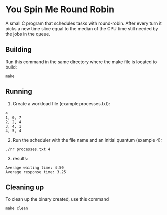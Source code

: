 # You Spin Me Round Robin

A small C program that schedules tasks with round-robin. After every turn it picks a new time slice equal to the median of the CPU time still needed by the jobs in the queue.


## Building
Run this command in the same directory where the make file is located to build:
```shell
make
```

## Running

1. Create a workload file (example processes.txt):
```shell
4
1, 0, 7
2, 2, 4
3, 4, 1
4, 5, 4
```
2. Run the scheduler with the file name and an initial quantum (example 4):
```shell
./rr processes.txt 4
```
3. results:
```shell
Average waiting time: 4.50
Average response time: 3.25
```

## Cleaning up
To clean up the binary created, use this command
```shell
make clean
```
